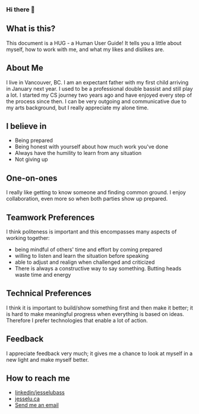 ### Hi there 👋

## What is this?
This document is a HUG - a Human User Guide! It tells you a little about myself, how to work with me, and what my likes and dislikes are.

## About Me 
I live in Vancouver, BC. I am an expectant father with my first child arriving in January next year. I used to be a professional double bassist and still play a lot. 
I started my CS journey two years ago and have enjoyed every step of the process since then. I can be very outgoing and communicative due to my arts background, but I really appreciate my alone time. 

## I believe in 
- Being prepared 
- Being honest with yourself about how much work you've done 
- Always have the humility to learn from any situation
- Not giving up 

## One-on-ones 
I really like getting to know someone and finding common ground. 
I enjoy collaboration, even more so when both parties show up prepared. 

## Teamwork Preferences 
I think politeness is important and this encompasses many aspects of working together:
- being mindful of others' time and effort by coming prepared 
- willing to listen and learn the situation before speaking
- able to adjust and realign when challenged and criticized
- There is always a constructive way to say something. Butting heads waste time and energy 

## Technical Preferences 
I think it is important to build/show something first and then make it better; it is hard to make meaningful progress when everything is based on ideas.
Therefore I prefer technologies that enable a lot of action.

## Feedback 
I appreciate feedback very much; it gives me a chance to look at myself in a new light and make myself better.

## How to reach me 
- [linkedin/jesselubass](https://www.linkedin.com/in/jesselumusic/)
- [jesselu.ca](https://www.jesselu.ca)
- [Send me an email](mailto:jesse.lu95@gmail.com)



<!--
**JesseLuBass/jesselubass** is a ✨ _special_ ✨ repository because its `README.md` (this file) appears on your GitHub profile.

Here are some ideas to get you started:

- 🔭 I’m currently working on ...
- 🌱 I’m currently learning ...
- 👯 I’m looking to collaborate on ...
- 🤔 I’m looking for help with ...
- 💬 Ask me about ...
- 📫 How to reach me: ...
- 😄 Pronouns: ...
- ⚡ Fun fact: ...
-->
